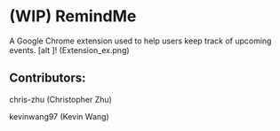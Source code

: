 # (WIP) RemindMe
A Google Chrome extension used to help users keep track of upcoming events.
[alt ]! (Extension_ex.png)


## Contributors:

chris-zhu (Christopher Zhu)

kevinwang97 (Kevin Wang)
